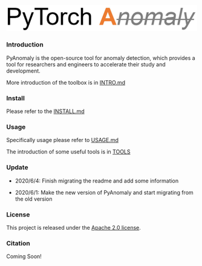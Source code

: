 ![logo](./docs/Logo.jpg)

### Introduction
PyAnomaly is the open-source tool for anomaly detection, which provides a tool for researchers and engineers to accelerate their study and development. 

More introduction of the toolbox is in [INTRO.md](./docs/intro.md)

### Install
Please refer to the [INSTALL.md](./docs/install.md)

### Usage 
Specifically usage please refer to [USAGE.md](./docs/usage.md)

The introduction of some useful tools is in [TOOLS](./docs/tools.md)

### Update

- 2020/6/4: Finish migrating the readme and add some information

- 2020/6/1: Make the new version  of PyAnomaly and start migrating from the old version

  

### License
This project is released under the [Apache 2.0 license](./LICENSE).

### Citation 

Coming Soon!
